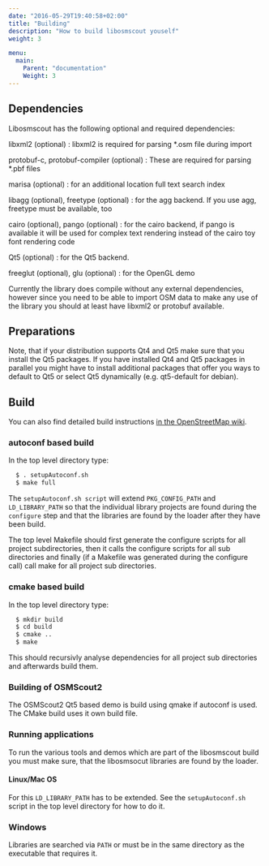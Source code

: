 ```yaml
---
date: "2016-05-29T19:40:58+02:00"
title: "Building"
description: "How to build libosmscout youself"
weight: 3

menu:
  main:
    Parent: "documentation"
    Weight: 3
---
```


## Dependencies

Libosmscout has the following optional and required dependencies:

libxml2 (optional)
: libxml2 is required for parsing *.osm file during import

protobuf-c, protobuf-compiler (optional)
: These are required for parsing *.pbf files

marisa (optional)
: for an additional location full text search index

libagg (optional),
freetype (optional)
: for the agg backend. If you use agg, freetype must be available, too

cairo (optional),
pango (optional)
: for the cairo backend, if pango is available it will be used for complex
  text rendering instead of the cairo toy font rendering code

Qt5 (optional)
: for the Qt5 backend. 

freeglut (optional),
glu (optional)
: for the OpenGL demo

Currently the library does compile without any external dependencies, however
since you need to be able to import OSM data to make any use of the library
you should at least have libxml2 or protobuf available.

## Preparations

Note, that if your distribution supports Qt4 and Qt5 make
sure that you install the Qt5 packages. If you have installed Qt4 and Qt5
packages in parallel you might have to install additional packages that offer
you ways to default to Qt5 or select Qt5 dynamically (e.g. qt5-default for
debian).
  
## Build

You can also find detailed build instructions
[in the OpenStreetMap wiki](http://wiki.openstreetmap.org/wiki/Libosmscout).

### autoconf based build

In the top level directory type:

```bash
  $ . setupAutoconf.sh
  $ make full
```

The `setupAutoconf.sh script` will extend `PKG_CONFIG_PATH` and
`LD_LIBRARY_PATH` so that the individual library projects are found during
the `configure` step and that the libraries are found by the loader
after they have been build.

The top level Makefile should first generate the configure scripts for all
project subdirectories, then it calls the configure scripts for all
sub directories and finally (if a Makefile was generated during the
configure call) call make for all project sub directories.

### cmake based build

In the top level directory type:

```bash
  $ mkdir build
  $ cd build
  $ cmake ..
  $ make
```

This should recursivly analyse dependencies for all project sub directories and
afterwards build them.

### Building of OSMScout2

The OSMScout2 Qt5 based demo is build using qmake if autoconf is used. The
CMake build uses it own build file.

### Running applications

To run the various tools and demos which are part of the libosmscout build
you must  make sure, that the libosmsocut libraries are found by the loader.

#### Linux/Mac OS
For this `LD_LIBRARY_PATH` has to be extended. See the `setupAutoconf.sh`
script in the top level directory for how to do it.

### Windows
Libraries are searched via `PATH` or must be in the same directory as the
executable that requires it.
